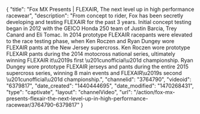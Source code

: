 {
    "title": "Fox MX Presents | FLEXAIR, The next level up in high performance racewear",
    "description": "From concept to rider, Fox has been secretly developing and testing FLEXAIR for the past 3 years. Initial concept testing began in 2012 with the GEICO Honda 250 team of Justin Barcia, Trey Canard and Eli Tomac. In 2014 prototype FLEXAIR racepants were elevated to the race testing phase, when Ken Roczen and Ryan Dungey wore FLEXAIR pants at the New Jersey supercross. Ken Roczen wore prototype FLEXAIR pants during the 2014 motocross national series, ultimately winning FLEXAIR it\u2019s first \u201cunofficial\u201d championship. Ryan Dungey wore prototype FLEXAIR jerseys and pants during the entire 2015 supercross series, winning 8 main events and FLEXAIR\u2019s second \u201cunofficial\u201d championship.",
    "channelid": "3764790",
    "videoid": "6379817",
    "date_created": "1440444695",
    "date_modified": "1470268431",
    "type": "captivate",
    "layout": "channelVideo",
    "url": "\/action\/fox-mx-presents-flexair-the-next-level-up-in-high-performance-racewear\/3764790-6379817"
}